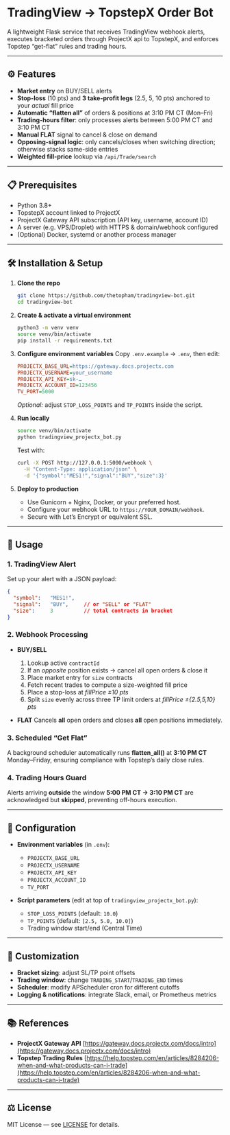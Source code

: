 
# TradingView → TopstepX Order Bot

A lightweight Flask service that receives TradingView webhook alerts, executes bracketed orders through ProjectX api to TopstepX, and enforces Topstep “get-flat” rules and trading hours.

---

## ⚙️ Features

- **Market entry** on BUY/SELL alerts  
- **Stop-loss** (10 pts) and **3 take-profit legs** (2.5, 5, 10 pts) anchored to your *actual* fill price  
- **Automatic “flatten all”** of orders & positions at 3:10 PM CT (Mon–Fri)  
- **Trading-hours filter**: only processes alerts between 5:00 PM CT and 3:10 PM CT  
- **Manual FLAT** signal to cancel & close on demand  
- **Opposing-signal logic**: only cancels/closes when switching direction; otherwise stacks same-side entries  
- **Weighted fill-price** lookup via `/api/Trade/search`  

---

## 📋 Prerequisites

- Python 3.8+
- TopstepX account linked to ProjectX
- ProjectX Gateway API subscription (API key, username, account ID)  
- A server (e.g. VPS/Droplet) with HTTPS & domain/webhook configured  
- (Optional) Docker, systemd or another process manager  

---

## 🛠 Installation & Setup

1. **Clone the repo**  
   ```bash
   git clone https://github.com/thetopham/tradingview-bot.git
   cd tradingview-bot


2. **Create & activate a virtual environment**

   ```bash
   python3 -m venv venv
   source venv/bin/activate
   pip install -r requirements.txt
   ```

3. **Configure environment variables**
   Copy `.env.example` → `.env`, then edit:

   ```ini
   PROJECTX_BASE_URL=https://gateway.docs.projectx.com
   PROJECTX_USERNAME=your_username
   PROJECTX_API_KEY=sk-…
   PROJECTX_ACCOUNT_ID=123456
   TV_PORT=5000
   ```

   *Optional:* adjust `STOP_LOSS_POINTS` and `TP_POINTS` inside the script.

4. **Run locally**

   ```bash
   source venv/bin/activate
   python tradingview_projectx_bot.py
   ```

   Test with:

   ```bash
   curl -X POST http://127.0.0.1:5000/webhook \
     -H "Content-Type: application/json" \
     -d '{"symbol":"MES1!","signal":"BUY","size":3}'
   ```

5. **Deploy to production**

   * Use Gunicorn + Nginx, Docker, or your preferred host.
   * Configure your webhook URL to `https://YOUR_DOMAIN/webhook`.
   * Secure with Let’s Encrypt or equivalent SSL.

---

## 🚀 Usage

### 1. TradingView Alert

Set up your alert with a JSON payload:

```json
{
  "symbol":   "MES1!",
  "signal":   "BUY",     // or "SELL" or "FLAT"
  "size":     3          // total contracts in bracket
}
```

### 2. Webhook Processing

* **BUY/SELL**

  1. Lookup active `contractId`
  2. If an *opposite* position exists → cancel all open orders & close it
  3. Place market entry for `size` contracts
  4. Fetch recent trades to compute a size-weighted fill price
  5. Place a stop-loss at *fillPrice ±10 pts*
  6. Split `size` evenly across three TP limit orders at *fillPrice ±{2.5,5,10} pts*

* **FLAT**
  Cancels **all** open orders and closes **all** open positions immediately.

### 3. Scheduled “Get Flat”

A background scheduler automatically runs **flatten\_all()** at **3:10 PM CT** Monday–Friday, ensuring compliance with Topstep’s daily close rules.

### 4. Trading Hours Guard

Alerts arriving **outside** the window **5:00 PM CT → 3:10 PM CT** are acknowledged but **skipped**, preventing off-hours execution.

---

## 🔧 Configuration

* **Environment variables** (in `.env`):

  * `PROJECTX_BASE_URL`
  * `PROJECTX_USERNAME`
  * `PROJECTX_API_KEY`
  * `PROJECTX_ACCOUNT_ID`
  * `TV_PORT`

* **Script parameters** (edit at top of `tradingview_projectx_bot.py`):

  * `STOP_LOSS_POINTS` (default: `10.0`)
  * `TP_POINTS` (default: `[2.5, 5.0, 10.0]`)
  * Trading window start/end (Central Time)

---

## 🔄 Customization

* **Bracket sizing**: adjust SL/TP point offsets
* **Trading window**: change `TRADING_START`/`TRADING_END` times
* **Scheduler**: modify APScheduler cron for different cutoffs
* **Logging & notifications**: integrate Slack, email, or Prometheus metrics

---

## 📚 References

* **ProjectX Gateway API**
  [https://gateway.docs.projectx.com/docs/intro](https://gateway.docs.projectx.com/docs/intro)
* **Topstep Trading Rules**
  [https://help.topstep.com/en/articles/8284206-when-and-what-products-can-i-trade](https://help.topstep.com/en/articles/8284206-when-and-what-products-can-i-trade)

---

## ⚖️ License

MIT License — see [LICENSE](./LICENSE) for details.



